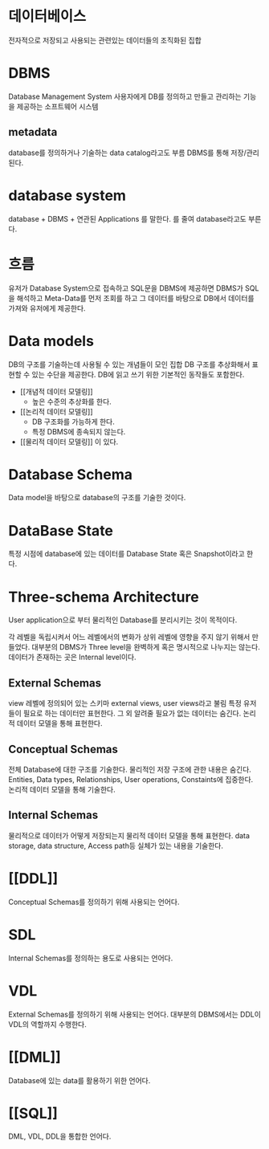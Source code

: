 
# 데이터베이스
전자적으로 저장되고 사용되는 관련있는 데이터들의 조직화된 집합

# DBMS
Database Management System
사용자에게 DB를 정의하고 만들고 관리하는 기능을 제공하는 소프트웨어 시스템

## metadata
database를 정의하거나 기술하는 data
catalog라고도 부름
DBMS를 통해 저장/관리된다.

# database system
database + DBMS + 연관된 Applications 를 말한다.
를 줄여 database라고도 부른다.

# 흐름
유저가 Database System으로 접속하고 SQL문을 DBMS에 제공하면
DBMS가 SQL을 해석하고 Meta-Data를 먼저 조회를 하고 그 데이터를 바탕으로 DB에서 데이터를 가져와 유저에게 제공한다.

# Data models
DB의 구조를 기술하는데 사용될 수 있는 개념들이 모인 집합
DB 구조를 추상화해서 표현할 수 있는 수단을 제공한다.
DB에 읽고 쓰기 위한 기본적인 동작들도 포함한다.

- [[개념적 데이터 모델링]] 
	- 높은 수준의 추상화를 한다.
- [[논리적 데이터 모델링]]
	- DB 구조화를 가능하게 한다.
	- 특정 DBMS에 종속되지 않는다.
- [[물리적 데이터 모델링]]
이 있다.

# Database Schema
Data model을 바탕으로 database의 구조를 기술한 것이다.

# DataBase State
특정 시점에 database에 있는 데이터를 Database State 혹은 Snapshot이라고 한다.

# Three-schema Architecture
User application으로 부터 물리적인 Database를 분리시키는 것이 목적이다.

각 레벨을 독립시켜서 어느 레벨에서의 변화가 상위 레벨에 영향을 주지 않기 위해서 만들었다.
대부분의 DBMS가 Three level을 완벽하게 혹은 명시적으로 나누지는 않는다.
데이터가 존재하는 곳은 Internal level이다.


## External Schemas
view 레벨에 정의되어 있는 스키마
external views, user views라고 불림
특정 유저들이 필요로 하는 데이터만 표현한다.
그 외 알려줄 필요가 없는 데이터는 숨긴다.
논리적 데이터 모델을 통해 표현한다.

## Conceptual Schemas
전체 Database에 대한 구조를 기술한다.
물리적인 저장 구조에 관한 내용은 숨긴다.
Entities, Data types, Relationships, User operations, Constaints에 집중한다.
논리적 데이터 모델을 통해 기술한다.

## Internal Schemas
물리적으로 데이터가 어떻게 저장되는지 물리적 데이터 모델을 통해 표현한다.
data storage, data structure, Access path등 실체가 있는 내용을 기술한다.

# [[DDL]]
Conceptual Schemas를 정의하기 위해 사용되는 언어다.

# SDL
Internal Schemas를 정의하는 용도로 사용되는 언어다.

# VDL
External Schemas를 정의하기 위해 사용되는 언어다.
대부분의 DBMS에서는 DDL이 VDL의 역할까지 수행한다.

# [[DML]]
Database에 있는 data를 활용하기 위한 언어다.

# [[SQL]]
DML, VDL, DDL을 통합한 언어다.
